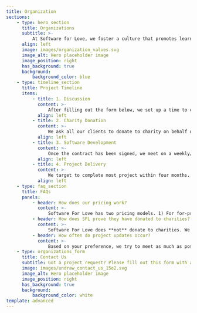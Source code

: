 ```yaml
---
title: Organization
sections:
    - type: hero_section
      title: Organizations
      subtitle: >-
          At Software for Love, we foster a culture that promotes learning, collaboration, sustainability, and philanthropy. We always put our best foot forward and love taking on new challenges. We strive to use our knowledge and abilities to help our partners solve problems within our community.
      align: left
      image: images/organization_values.svg
      image_alt: Hero placeholder image
      image_position: right
      has_background: true
      background:
          background_color: blue
    - type: timeline_section
      title: Project Timeline
      items:
          - title: 1. Discussion
            content: >-
                After filling out the form below, we set up a time to call and understand your needs. We work with you to understand the problem and how best we can apply our technical expertise to solve it.
            align: left
          - title: 2. Charity Donation
            content: >-
                We ask all our clients to donate to charity on behalf of the services we provided. A charity is mutually chosen before the signing of a contract. If you don't have one in mind, we are happy to you refer established charities across North America!
            align: left
          - title: 3. Software Development
            content: >-
                Once the contract has been signed, we meet on a weekly/biweekly basis to update you on the status of the project. Our process starts with designing, then implementation and finally documentation and maintenance. Throughout this process, you as the client will have the opportunity to provide input and feedback on the project.
            align: left
          - title: 4. Project Delivery
            content: >-
                We target to complete most project within four months. At the end of project term, we work to deliver the product and making sure that you are content with the work done.
            align: left
    - type: faq_section
      title: FAQs
      panels:
          - header: How does our pricing work?
            content: >-
                Software For Love has two pricing models. 1) For for-profit organizations: we charge a regular industry rate (roughly $20-$30/hour). However, a substantial portion of that cost goes towards a charitable cause. You get your product delivered to you while helping out your local community! 2) For non-profit organizations: we charge a low-bono rate which is decided based on the project and your budget. In this case, we won't charge you for the portion that goes to charity, as you're the charity in this scenario!
          - header: How does SFL prove they have donated to charities?
            content: >-
                Software For Love does **not** donate to charities. We actually ask the client to directly donate to the charity and send us the receipts of their donations. This way our clients get the pleasure of satisfaction when they themselves donate to charity, as well as get tax benefits because of their donations.
          - header: How often do project updates occur?
            content: >-
                Based on your preference, we try to meet as much as possible. Usually this is weekly or bi-weekly on your availability. We believe in an iterative design and development process where at each step your input is valued.
    - type: organizations_form
      title: Contact Us
      subtitle: Got a project request? Please fill out this form with a brief description of your project. We will contact you and schedule a meeting as soon as possible.
      image: images/undraw_contact_us_15o2.svg
      image_alt: Hero placeholder image
      image_position: right
      has_background: true
      background:
          background_color: white
template: advanced
---
```

